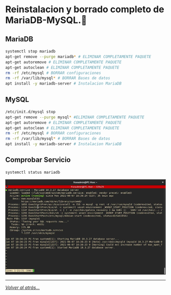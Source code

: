 # Reinstalacion y borrado completo de MariaDB-MySQL.📖 

## MariaDB

```bash
systemctl stop mariadb
apt-get remove --purge mariadb* # ELIMINAR COMPLETAMENTE PAQUETE
apt-get autoremove # ELIMINAR COMPLETAMENTE PAQUETE
apt-get autoclean # ELIMINAR COMPLETAMENTE PAQUETE
rm -rf /etc/mysql # BORRAR configuraciones
rm -rf /var/lib/mysql* # BORRAR Bases de datos
apt install -y mariadb-server # Instalacion MariaDB
```

## MySQL

```bash
/etc/init.d/mysql stop
apt-get remove --purge mysql* #ELIMINAR COMPLETAMENTE PAQUETE
apt-get autoremove # ELIMINAR COMPLETAMENTE PAQUETE
apt-get autoclean # ELIMINAR COMPLETAMENTE PAQUETE
rm -rf /etc/mysql # BORRAR configuraciones
rm -rf /var/lib/mysql* # BORRAR Bases de datos
apt install -y mariadb-server # Instalacion MariaDB
```

## Comprobar Servicio

```bash
systemctl status mariadb
```

![estado](./imagenes/estadoServicio.jpg)

________________________________________
*[Volver al atrás...](./README.md)*